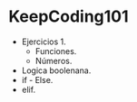 # KeepCoding101

* Ejercicios 1.
  * Funciones.
  * Números.
* Logica boolenana.
* if - Else.
* elif.